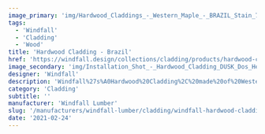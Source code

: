 ```yaml
---
image_primary: 'img/Hardwood_Claddings_-_Western_Maple_-_BRAZIL_Stain_72dpi_500x500.jpg'
tags:
  - 'Windfall'
  - 'Cladding'
  - 'Wood'
title: 'Hardwood Cladding - Brazil'
href: 'https://windfall.design/collections/cladding/products/hardwood-cladding?variant=8120583487585'
image_secondary: 'img/Installation_Shot_-_Hardwood_Cladding_DUSK_Dos_Hermanos_500x500_72dpi.jpg'
designer: 'Windfall'
description: 'Windfall%27s%A0Hardwood%20Cladding%2C%20made%20of%20Western%20Maple%2C%20White%20Oak%20and%20Black%20Walnut%2C%20provides%20a%20full%20complement%20of%20possibility%20for%20interior%20spaces.%A0%0A%0AThe%20Pacific%20NW%27s%20Western%20Maple%20is%20characterized%20by%20its%20variation%20of%20color%20and%20grain%20pattern.%A0Our%20nine%20color%20options%20include%20three%20stains%20which%20highlight%20the%20variations%20and%20others%20which%20create%20uniform%20tones.%0A%0AThe%20Oak%20has%20a%20clean%20look%20with%20consistent%20coloration%20and%20moderate%20grain%20variation%2C%0Aand%20the%20Black%20Walnut%20is%20characterized%20by%20its%20rich%20coloration%20and%20visual%20depth.%0A%0ADesigned%20with%20tongue%20and%20groove%20edges%20for%20easy%20installation%20with%20standard%20tools%20and%20techniques.%20Dimensions%3A%209/16%22%20thick%20x%205%22%20wide%20x%202%27-%208%27%20random%20lengths.%A0%A0'
category: 'Cladding'
subtitle: ''
manufacturer: 'Windfall Lumber'
slug: '/manufacturers/windfall-lumber/cladding/windfall-hardwood-cladding-brazil'
date: '2021-02-24'
---
```

